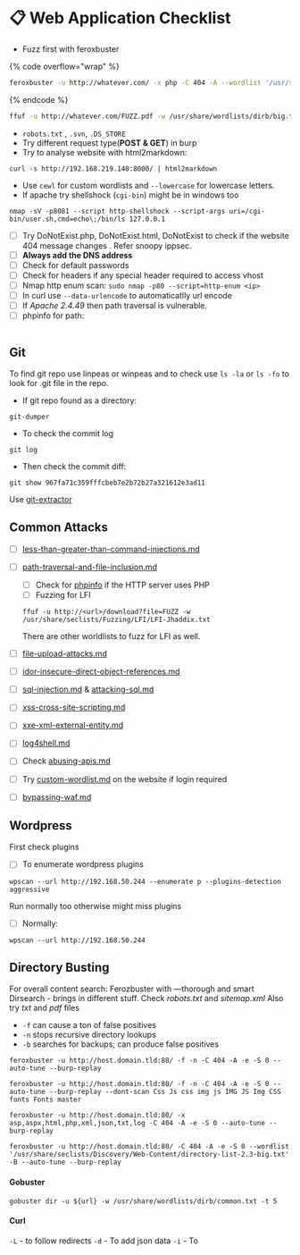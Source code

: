 # 📋 Web Application Checklist

* Fuzz first with feroxbuster

{% code overflow="wrap" %}
```bash
feroxbuster -u http://whatever.com/ -x php -C 404 -A --wordlist '/usr/share/seclists/Discovery/Web-Content/directory-list-2.3-big.txt' -B --auto-tune
```
{% endcode %}

```bash
ffuf -u http://whatever.com/FUZZ.pdf -w /usr/share/wordlists/dirb/big.txt -t 5
```

* `robots.txt` , `.svn`, `.DS_STORE`
* Try different request type(**POST & GET**) in burp
* Try to analyse website with html2markdown:

```
curl -s http://192.168.219.140:8000/ | html2markdown
```

* Use `cewl` for custom wordlists and `--lowercase` for lowercase letters.
* If apache try shellshock (`cgi-bin`) might be in windows too

```
nmap -sV -p8081 --script http-shellshock --script-args uri=/cgi-bin/user.sh,cmd=echo\;/bin/ls 127.0.0.1
```

* [ ] Try DoNotExist.php, DoNotExist.html, DoNotExist to check if the website 404 message changes . Refer snoopy ippsec.
* [ ] **Always add the DNS address**
* [ ] Check for default passwords
* [ ] Check for headers if any special header required to access vhost
* [ ] Nmap http enum scan: `sudo nmap -p80 --script=http-enum <ip>`
* [ ] In curl use `--data-urlencode` to automaticatlly url encode
* [ ] If _Apache 2.4.49_ then path traversal is vulnerable.
* [ ] phpinfo for path:

<figure><img src="../../.gitbook/assets/Web app checklist.png" alt=""><figcaption></figcaption></figure>

## Git

To find git repo use linpeas or winpeas and to check use `ls -la` or `ls -fo` to look for .git file in the repo.

* If git repo found as a directory:

```
git-dumper
```

* To check the commit log

```
git log
```

* Then check the commit diff:

```
git show 967fa71c359fffcbeb7e2b72b27a321612e3ad11
```

Use [git-extractor](https://github.com/internetwache/GitTools)

## Common Attacks

* [ ] [less-than-greater-than-command-injections.md](less-than-greater-than-command-injections.md "mention")
*   [ ] [path-traversal-and-file-inclusion.md](path-traversal-and-file-inclusion.md "mention")

    * [ ] Check for [phpinfo](https://support.testrail.com/hc/en-us/articles/7146363428372-Running-Phpinfo-diagnostics) if the HTTP server uses PHP
    * [ ] Fuzzing for LFI

    ```
    ffuf -u http://<url>/download?file=FUZZ -w /usr/share/seclists/Fuzzing/LFI/LFI-Jhaddix.txt
    ```

    There are other worldlists to fuzz for LFI as well.
* [ ] [file-upload-attacks.md](file-upload-attacks.md "mention")
* [ ] [idor-insecure-direct-object-references.md](idor-insecure-direct-object-references.md "mention")
* [ ] [sql-injection.md](sql-injection.md "mention") & [attacking-sql.md](attacking-sql.md "mention")
* [ ] [xss-cross-site-scripting.md](xss-cross-site-scripting.md "mention")
* [ ] [xxe-xml-external-entity.md](xxe-xml-external-entity.md "mention")
* [ ] [log4shell.md](log4shell.md "mention")
* [ ] Check [abusing-apis.md](abusing-apis.md "mention")
* [ ] Try [custom-wordlist.md](custom-wordlist.md "mention") on the website if login required
* [ ] [bypassing-waf.md](bypassing-waf.md "mention")

## Wordpress

First check plugins

* [ ] To enumerate wordpress plugins

```
wpscan --url http://192.168.50.244 --enumerate p --plugins-detection aggressive 
```

Run normally too otherwise might miss plugins

* [ ] Normally:

```
wpscan --url http://192.168.50.244
```

## Directory Busting

For overall content search: Ferozbuster with —thorough and smart Dirsearch - brings in different stuff. Check _robots.txt_ and _sitemap.xml_ Also try _txt_ and _pdf_ files

* `-f` can cause a ton of false positives
* `-n` stops recursive directory lookups
* `-b` searches for backups; can produce false positives

```
feroxbuster -u http://host.domain.tld:80/ -f -n -C 404 -A -e -S 0 --auto-tune --burp-replay
```

```
feroxbuster -u http://host.domain.tld:80/ -f -n -C 404 -A -e -S 0 --auto-tune --burp-replay --dont-scan Css Js css img js IMG JS Img CSS fonts Fonts master
```

```
feroxbuster -u http://host.domain.tld:80/ -x asp,aspx,html,php,xml,json,txt,log -C 404 -A -e -S 0 --auto-tune --burp-replay
```

```
feroxbuster -u http://host.domain.tld:80/ -C 404 -A -e -S 0 --wordlist '/usr/share/seclists/Discovery/Web-Content/directory-list-2.3-big.txt' -B --auto-tune --burp-replay
```

#### Gobuster

```
gobuster dir -u ${url} -w /usr/share/wordlists/dirb/common.txt -t 5
```

#### Curl

`-L` - to follow redirects `-d` - To add json data `-i` - To
